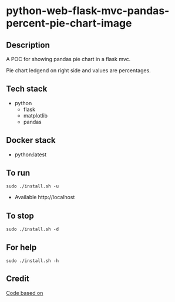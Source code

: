 # python-web-flask-mvc-pandas-percent-pie-chart-image

## Description
A POC for showing pandas
pie chart in a flask mvc.

Pie chart ledgend on right
side and values are percentages.

## Tech stack
- python
  - flask
  - matplotlib
  - pandas

## Docker stack
- python:latest

## To run
`sudo ./install.sh -u`
- Available http://localhost

## To stop
`sudo ./install.sh -d`

## For help
`sudo ./install.sh -h`

## Credit
[Code based on](https://www.geeksforgeeks.org/how-to-create-pie-chart-from-pandas-dataframe/k)
